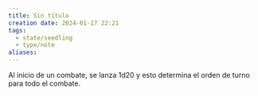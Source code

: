 ```yaml
---
title: Sin título
creation date: 2024-01-17 22:21
tags:
  - state/seedling
  - type/note
aliases:
---
```


Al inicio de un combate, se lanza 1d20 y esto determina el orden de turno para todo el combate.

